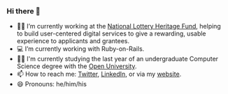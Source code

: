### Hi there 👋

- 👨‍💻 I’m currently working at the [National Lottery Heritage Fund](https://www.heritagefund.org.uk), helping to build user-centered digital services to give a rewarding, usable experience to applicants and grantees.
- 💻 I’m currently working with Ruby-on-Rails.
- 👨‍🎓 I'm currently studying the last year of an undergraduate Computer Science degree with the [Open University](http://www.open.ac.uk).
- 📫 How to reach me: [Twitter](https://twitter.com/itstuartmccoll/), [LinkedIn](https://www.linkedin.com/in/stmccoll), or via my [website](https://www.stuartmccoll.co.uk/).
- 😄 Pronouns: he/him/his
